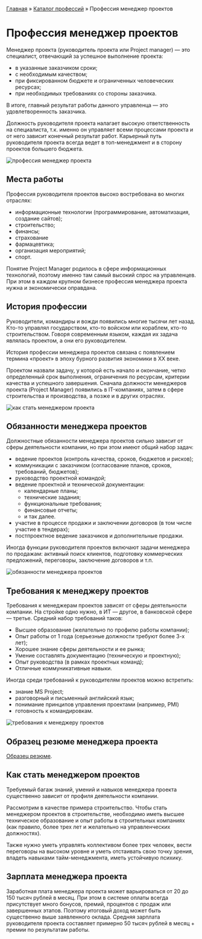 [Главная](http://enjoy-job.ru/) » [Каталог профессий](http://enjoy-job.ru/professions/) » Профессия менеджер проектов

# Профессия менеджер проектов

Менеджер проекта (руководитель проекта или Project manager) — это специалист, отвечающий за успешное выполнение проекта:

- в указанные заказчиком сроки;
- с необходимым качеством;
- при фиксированном бюджете и ограниченных человеческих ресурсах;
- при необходимых требованиях со стороны заказчика.

В итоге, главный результат работы данного управленца — это удовлетворенность заказчика.

Должность руководителя проекта налагает высокую ответственность на специалиста, т.к. именно он управляет всеми процессами проекта и от него зависит конечный результат работ. Карьерный путь руководителя проекта всегда ведет в топ-менеджмент и в сторону проектов большего бюджета.

![профессия менеджер проекта](http://enjoy-job.ru/wp-content/uploads/2013/11/manproekt01.jpg)

## Места работы

Профессия руководителя проектов высоко востребована во многих отраслях:

- информационные технологии (программирование, автоматизация, создание сайтов);
- строительство;
- финансы;
- страхование
- фармацевтика;
- организация мероприятий;
- спорт.

Понятие Project Manager родилось в сфере информационных технологий, поэтому именно там самый высокий спрос на управленцев. При этом в каждом крупном бизнесе профессия менеджера проекта нужна и экономически оправдана.

## История профессии

Руководители, командиры и вожди появились многие тысячи лет назад. Кто-то управлял государством, кто-то войском или кораблем, кто-то строительством. Говоря современным языком, каждая их задача являлась проектом, а они его руководителем.

История профессии менеджера проектов связана с появлением термина «проект» в эпоху бурного развития экономики в XX веке.

Проектом назвали задачу, у которой есть начало и окончание, четко определенный срок выполнения, ограничения по ресурсам, критерии качества и успешного завершения. Сначала должности менеджеров проекта (Project Manager) появились в IT-компаниях, затем в сфере строительства и производства, а позже и в других отраслях.

![как стать менеджером проекта](http://enjoy-job.ru/wp-content/uploads/2013/11/manproekt02.jpg)

## Обязанности менеджера проектов

Должностные обязанности менеджера проектов сильно зависит от сферы деятельности компании, но при этом имеют общий набор задач:

- ведение проектов (контроль качества, сроков, бюджетов и рисков);
- коммуникации с заказчиком (согласование планов, сроков, требований, бюджетов);
- руководство проектной командой;
- ведение проектной и технической документации:
  - календарные планы;
  - технические задания;
  - функциональные требования;
  - финансовые отчеты;
  - и так далее.
- участие в процессе продажи и заключении договоров (в том числе участие в тендерах);
- постпроектное ведение заказчиков и дополнительные продажи.

Иногда функции руководителя проектов включают задачи менеджера по продажам: активный поиск клиентов, подготовку коммерческих предложений, переговоры, заключение договоров и т.п.

![обязанности менеджера проектов](http://enjoy-job.ru/wp-content/uploads/2013/11/manproekt03.jpg)

## Требования к менеджеру проектов

Требования к менеджерам проектов зависят от сферы деятельности компании. На стройке одно нужно, в ИТ — другое, в банковской сфере — третье. Средний набор требований таков:

- Высшее образование (желательно по профилю работы компании);
- Опыт работы от 1 года (серьезные должности требуют более 3-х лет);
- Хорошее знание сферы деятельности и ее рынка;
- Умение составлять документацию (техническую и проектную);
- Опыт руководства (в рамках проектных команд);
- Отличные коммуникативные навыки.

Иногда среди требований к руководителям проектов можно встретить:

- знание MS Project;
- разговорный и письменный английский язык;
- понимание принципов управления проектами (например, PMI)
- готовность к командировкам.

![требования к менеджеру проектов](http://enjoy-job.ru/wp-content/uploads/2013/11/manproekt04.jpg)

## Образец резюме менеджера проекта

[Образец резюме](http://enjoy-job.ru/professions/project-manager/obrazets-rezume/).

## Как стать менеджером проектов

Требуемый багаж знаний, умений и навыков менеджера проекта существенно зависит от профиля деятельности компании.

Рассмотрим в качестве примера строительство. Чтобы стать менеджером проектов в строительстве, необходимо иметь высшее техническое образование и опыт работы в строительных компаниях (как правило, более трех лет и желательно на управленческих должностях).

Также нужно уметь управлять коллективом более трех человек, вести переговоры на высоком уровне и уметь отстаивать свою точку зрения, владеть навыками тайм-менеджмента, иметь устойчивую психику.

## Зарплата менеджера проекта

Заработная плата менеджера проекта может варьироваться от 20 до 150 тысяч рублей в месяц. При этом в системе оплаты всегда присутствует много бонусов, премий, процентов с продаж или завершенных этапов. Поэтому итоговый доход может быть существенно выше заявленного оклада. Средняя зарплата руководителя проекта составляет примерно 50 тысяч рублей в месяц + премии по результатам работы.